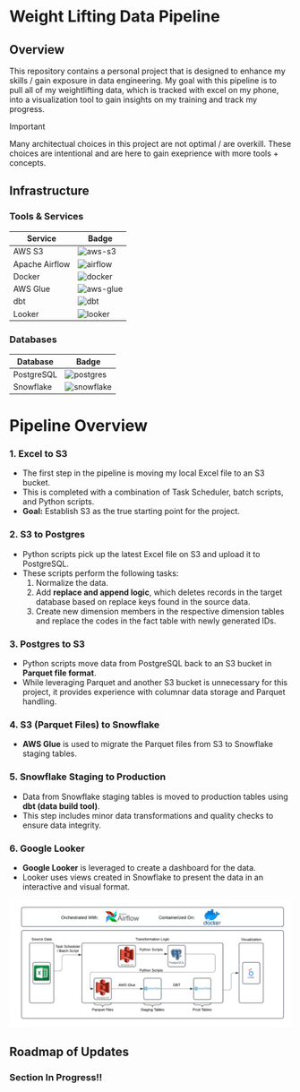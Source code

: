 # Weight Lifting Data Pipeline

## Overview
This repository contains a personal project that is  designed to enhance my skills / gain exposure in data engineering. My goal with this pipeline is to pull all of my weightlifting data, which is tracked with excel on my phone, into a visualization tool to gain insights on my training and track my progress. 

> [!IMPORTANT]
> Many architectual choices in this project are not optimal / are overkill. These choices are intentional and are here to gain exeprience with more tools + concepts.

## Infrastructure  

### Tools & Services  

| Service       | Badge                                                                                     |  
|---------------|-------------------------------------------------------------------------------------------|  
| AWS S3        | ![aws-s3](https://img.shields.io/badge/AWS_S3-569A31?style=flat-square&logo=amazons3&logoColor=white)   |  
| Apache Airflow| ![airflow](https://img.shields.io/badge/Apache_Airflow-017CEE?style=flat-square&logo=apache-airflow&logoColor=white) |  
| Docker        | ![docker](https://img.shields.io/badge/Docker-2496ED?style=flat-square&logo=docker&logoColor=white)      |  
| AWS Glue      | ![aws-glue](https://img.shields.io/badge/AWS_Glue-232F3E?style=flat-square&logo=amazons3&logoColor=white) |  
| dbt           | ![dbt](https://img.shields.io/badge/dbt-FF694B?style=flat-square&logo=dbt&logoColor=white)              |  
| Looker        | ![looker](https://img.shields.io/badge/Looker-4285F4?style=flat-square&logo=looker&logoColor=white)      |  

### Databases  

| Database       | Badge                                                                                     |  
|----------------|-------------------------------------------------------------------------------------------|  
| PostgreSQL     | ![postgres](https://img.shields.io/badge/PostgreSQL-4169E1?style=flat-square&logo=postgresql&logoColor=white) |  
| Snowflake      | ![snowflake](https://img.shields.io/badge/Snowflake-29B5E8?style=flat-square&logo=snowflake&logoColor=white)   |  

# Pipeline Overview

### 1. Excel to S3
- The first step in the pipeline is moving my local Excel file to an S3 bucket.
- This is completed with a combination of Task Scheduler, batch scripts, and Python scripts.
- **Goal:** Establish S3 as the true starting point for the project.

### 2. S3 to Postgres
- Python scripts pick up the latest Excel file on S3 and upload it to PostgreSQL.
- These scripts perform the following tasks:
  1. Normalize the data.
  2. Add **replace and append logic**, which deletes records in the target database based on replace keys found in the source data.
  3. Create new dimension members in the respective dimension tables and replace the codes in the fact table with newly generated IDs.

### 3. Postgres to S3
- Python scripts move data from PostgreSQL back to an S3 bucket in **Parquet file format**.
- While leveraging Parquet and another S3 bucket is unnecessary for this project, it provides experience with columnar data storage and Parquet handling.

### 4. S3 (Parquet Files) to Snowflake
- **AWS Glue** is used to migrate the Parquet files from S3 to Snowflake staging tables.

### 5. Snowflake Staging to Production
- Data from Snowflake staging tables is moved to production tables using **dbt (data build tool)**.
- This step includes minor data transformations and quality checks to ensure data integrity.

### 6. Google Looker
- **Google Looker** is leveraged to create a dashboard for the data.
- Looker uses views created in Snowflake to present the data in an interactive and visual format.

![Page 1](images/dataPipelineDiagram.png)

## Roadmap of Updates

### Section In Progress!!
